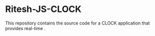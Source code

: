 # Ritesh-JS-CLOCK
This repository contains the source code for a CLOCK application that provides real-time . 
